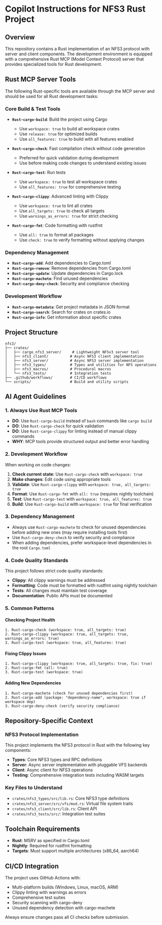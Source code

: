 # Copilot Instructions for NFS3 Rust Project

## Overview

This repository contains a Rust implementation of an NFS3 protocol with server and client components. The development environment is equipped with a comprehensive Rust MCP (Model Context Protocol) server that provides specialized tools for Rust development.

## Rust MCP Server Tools

The following Rust-specific tools are available through the MCP server and should be used for all Rust development tasks:

### Core Build & Test Tools

- **`Rust-cargo-build`**: Build the project using Cargo
  - Use `workspace: true` to build all workspace crates
  - Use `release: true` for optimized builds
  - Use `all_features: true` to build with all features enabled

- **`Rust-cargo-check`**: Fast compilation check without code generation
  - Preferred for quick validation during development
  - Use before making code changes to understand existing issues

- **`Rust-cargo-test`**: Run tests
  - Use `workspace: true` to test all workspace crates
  - Use `all_features: true` for comprehensive testing

- **`Rust-cargo-clippy`**: Advanced linting with Clippy
  - Use `workspace: true` to lint all crates
  - Use `all_targets: true` to check all targets
  - Use `warnings_as_errors: true` for strict checking

- **`Rust-cargo-fmt`**: Code formatting with rustfmt
  - Use `all: true` to format all packages
  - Use `check: true` to verify formatting without applying changes

### Dependency Management

- **`Rust-cargo-add`**: Add dependencies to Cargo.toml
- **`Rust-cargo-remove`**: Remove dependencies from Cargo.toml
- **`Rust-cargo-update`**: Update dependencies in Cargo.lock
- **`Rust-cargo-machete`**: Find unused dependencies
- **`Rust-cargo-deny-check`**: Security and compliance checking

### Development Workflow

- **`Rust-cargo-metadata`**: Get project metadata in JSON format
- **`Rust-cargo-search`**: Search for crates on crates.io
- **`Rust-cargo-info`**: Get information about specific crates

## Project Structure

```
nfs3/
├── crates/
│   ├── cargo_nfs3_server/     # Lightweight NFSv3 server tool
│   ├── nfs3_client/          # Async NFS3 client implementation
│   ├── nfs3_server/          # Async NFS3 server implementation
│   ├── nfs3_types/           # Types and utilities for NFS operations
│   ├── nfs3_macros/          # Procedural macros
│   └── nfs3_tests/           # Integration tests
├── .github/workflows/        # CI/CD workflows
└── scripts/                  # Build and utility scripts
```

## AI Agent Guidelines

### 1. Always Use Rust MCP Tools

- **DO**: Use `Rust-cargo-build` instead of `bash` commands like `cargo build`
- **DO**: Use `Rust-cargo-check` for quick validation
- **DO**: Use `Rust-cargo-clippy` for linting instead of manual clippy commands
- **WHY**: MCP tools provide structured output and better error handling

### 2. Development Workflow

When working on code changes:

1. **Check current state**: Use `Rust-cargo-check` with `workspace: true`
2. **Make changes**: Edit code using appropriate tools
3. **Validate**: Use `Rust-cargo-clippy` with `workspace: true, all_targets: true`
4. **Format**: Use `Rust-cargo-fmt` with `all: true` (requires nightly toolchain)
5. **Test**: Use `Rust-cargo-test` with `workspace: true, all_features: true`
6. **Build**: Use `Rust-cargo-build` with `workspace: true` for final verification

### 3. Dependency Management

- Always use `Rust-cargo-machete` to check for unused dependencies before adding new ones (may require installing tools first)
- Use `Rust-cargo-deny-check` to verify security and compliance
- When adding dependencies, prefer workspace-level dependencies in the root `Cargo.toml`

### 4. Code Quality Standards

This project follows strict code quality standards:

- **Clippy**: All clippy warnings must be addressed
- **Formatting**: Code must be formatted with rustfmt using nightly toolchain
- **Tests**: All changes must maintain test coverage
- **Documentation**: Public APIs must be documented

### 5. Common Patterns

#### Checking Project Health
```
1. Rust-cargo-check (workspace: true, all_targets: true)
2. Rust-cargo-clippy (workspace: true, all_targets: true, warnings_as_errors: true)
3. Rust-cargo-test (workspace: true, all_features: true)
```

#### Fixing Clippy Issues
```
1. Rust-cargo-clippy (workspace: true, all_targets: true, fix: true)
2. Rust-cargo-fmt (all: true)
3. Rust-cargo-test (workspace: true)
```

#### Adding New Dependencies
```
1. Rust-cargo-machete (check for unused dependencies first)
2. Rust-cargo-add (package: "dependency-name", workspace: true if workspace dep)
3. Rust-cargo-deny-check (verify security compliance)
```

## Repository-Specific Context

### NFS3 Protocol Implementation

This project implements the NFS3 protocol in Rust with the following key components:

- **Types**: Core NFS3 types and RPC definitions
- **Server**: Async server implementation with pluggable VFS backends
- **Client**: Async client for NFS3 operations
- **Testing**: Comprehensive integration tests including WASM targets

### Key Files to Understand

- `crates/nfs3_types/src/lib.rs`: Core NFS3 type definitions
- `crates/nfs3_server/src/vfs/mod.rs`: Virtual file system traits
- `crates/nfs3_client/src/lib.rs`: Client API
- `crates/nfs3_tests/src/`: Integration test suites



## Toolchain Requirements

- **Rust**: MSRV as specified in Cargo.toml
- **Nightly**: Required for rustfmt formatting
- **Targets**: Must support multiple architectures (x86_64, aarch64)

## CI/CD Integration

The project uses GitHub Actions with:
- Multi-platform builds (Windows, Linux, macOS, ARM)
- Clippy linting with warnings as errors
- Comprehensive test suites
- Security scanning with cargo-deny
- Unused dependency detection with cargo-machete

Always ensure changes pass all CI checks before submission.
